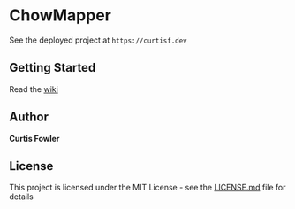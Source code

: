 # ChowMapper

See the deployed project at `https://curtisf.dev`

## Getting Started

Read the [wiki](https://github.com/caf203/c1summit2020/wiki/Installation)

## Author

**Curtis Fowler**


## License

This project is licensed under the MIT License - see the [LICENSE.md](LICENSE.md) file for details

